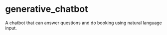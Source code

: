 # generative_chatbot
A chatbot that can answer questions and do booking using natural language input.
